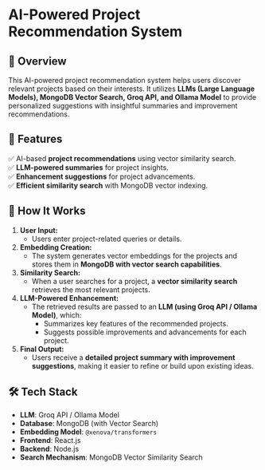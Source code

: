 # AI-Powered Project Recommendation System  

## 📌 Overview  
This AI-powered project recommendation system helps users discover relevant projects based on their interests. It utilizes **LLMs (Large Language Models), MongoDB Vector Search, Groq API, and Ollama Model** to provide personalized suggestions with insightful summaries and improvement recommendations.  

## 🚀 Features  
✅ AI-based **project recommendations** using vector similarity search.  
✅ **LLM-powered summaries** for project insights.  
✅ **Enhancement suggestions** for project advancements.  
✅ **Efficient similarity search** with MongoDB vector indexing.  

## 🔧 How It Works  
1. **User Input:**  
   - Users enter project-related queries or details.  
2. **Embedding Creation:**  
   - The system generates vector embeddings for the projects and stores them in **MongoDB with vector search capabilities**.  
3. **Similarity Search:**  
   - When a user searches for a project, a **vector similarity search** retrieves the most relevant projects.  
4. **LLM-Powered Enhancement:**  
   - The retrieved results are passed to an **LLM (using Groq API / Ollama Model)**, which:  
     - Summarizes key features of the recommended projects.  
     - Suggests possible improvements and advancements for each project.  
5. **Final Output:**  
   - Users receive a **detailed project summary with improvement suggestions**, making it easier to refine or build upon existing ideas.  

## 🛠️ Tech Stack  
- **LLM**: Groq API / Ollama Model  
- **Database**: MongoDB (with Vector Search)  
- **Embedding Model**: `@xenova/transformers`
- **Frontend**: React.js
- **Backend**: Node.js   
- **Search Mechanism**: MongoDB Vector Similarity Search  

<!--
## 📌 Future Enhancements  
- Integrating **real-time user feedback** to improve recommendations.  
- Expanding the embedding model for **better semantic understanding**.  
- Implementing **multi-modal support** (text + images).  
- Fine-tuning the LLM to provide **domain-specific suggestions**. -->


